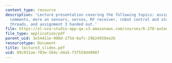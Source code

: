 ```yaml
---
content_type: resource
description: 'Lecture presentation covering the following topics: assignment 2: general
  comments, more on sensors, servos, RF receiver, robot control and state machines,
  threads, and assignment 3 handed out.'
file: https://ol-ocw-studio-app-qa.s3.amazonaws.com/courses/6-270-autonomous-robot-design-competition-january-iap-2005/09c931ae703e564cd4a5f3f559d49987_lecture3_slides.pdf
file_type: application/pdf
parent_uid: 3e54411e-900d-275d-6afc-29b24959ee2b
resourcetype: Document
title: lecture3_slides.pdf
uid: 09c931ae-703e-564c-d4a5-f3f559d49987
---
```


